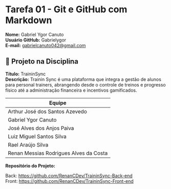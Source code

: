 # Tarefa 01 - Git e GitHub com Markdown

**Nome:** Gabriel Ygor Canuto  
**Usuário GitHub:** Gabrielygor   
**E-mail:** gabrielcanuto042@gmail.com 

## 📌 Projeto na Disciplina
**Título:** TraininSync  
**Descrição:** Trainin Sync é uma plataforma que integra a gestão de alunos para personal trainers, abrangendo desde o controle de treinos e progresso físico até a administração financeira e incentivos gamificados.
  

| Equipe                               
|-------------------------------------|
| Arthur José dos Santos Azevedo      |
| Gabriel Ygor Canuto                 |
| José Alves dos Anjos Paiva          |
| Luiz Miguel Santos Silva            |
| Rael Araújo Silva                   |
| Renan Messias Rodrigues Alves da Costa |


**Repositório do Projeto:**

 Back: https://github.com/RenanCDev/TraininSync-Back-end  
 Front: https://github.com/RenanCDev/TraininSync-Front-end

